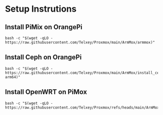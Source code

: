 # Setup Instrutions

## Install PiMix on OrangePi

    bash -c "$(wget -qLO - https://raw.githubusercontent.com/Telxey/Proxmox/main/ArmMox/armmox)"


## Install Ceph on OrangePi

    bash -c "$(wget -qLO - https://raw.githubusercontent.com/Telxey/Proxmox/main/ArmMox/install_ceph-arm64)"



## Install OpenWRT on PiMox

    bash -c "$(wget -qLO - https://raw.githubusercontent.com/Telxey/Proxmox/refs/heads/main/ArmMox/LXC/OpenWRT)"

    
